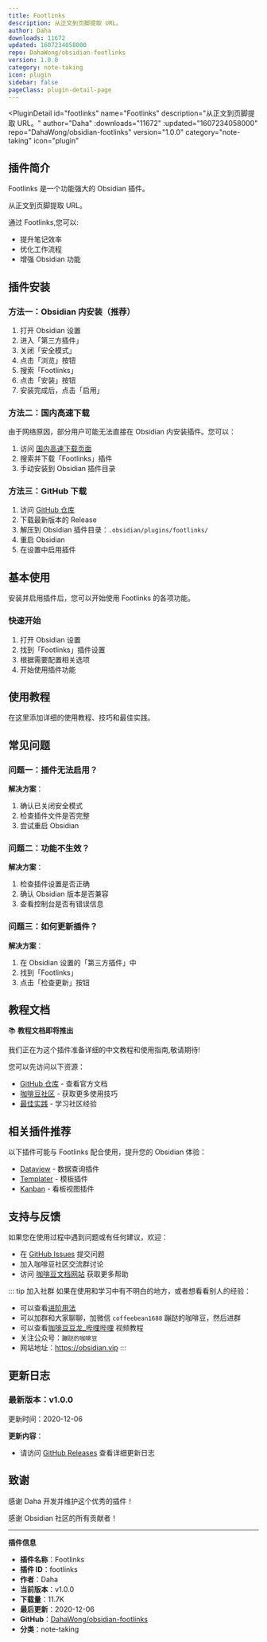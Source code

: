 ```yaml
---
title: Footlinks
description: 从正文到页脚提取 URL。
author: Daha
downloads: 11672
updated: 1607234058000
repo: DahaWong/obsidian-footlinks
version: 1.0.0
category: note-taking
icon: plugin
sidebar: false
pageClass: plugin-detail-page
---
```


<PluginDetail
  id="footlinks"
  name="Footlinks"
  description="从正文到页脚提取 URL。"
  author="Daha"
  :downloads="11672"
  :updated="1607234058000"
  repo="DahaWong/obsidian-footlinks"
  version="1.0.0"
  category="note-taking"
  icon="plugin"
>

<!-- AUTO_GENERATED_START -->
## 插件简介

Footlinks 是一个功能强大的 Obsidian 插件。

从正文到页脚提取 URL。

通过 Footlinks,您可以:

- 提升笔记效率
- 优化工作流程
- 增强 Obsidian 功能

<!-- AUTO_GENERATED_END -->

<!-- AUTO_GENERATED_START -->
## 插件安装

### 方法一：Obsidian 内安装（推荐）

1. 打开 Obsidian 设置
2. 进入「第三方插件」
3. 关闭「安全模式」
4. 点击「浏览」按钮
5. 搜索「Footlinks」
6. 点击「安装」按钮
7. 安装完成后，点击「启用」

### 方法二：国内高速下载

由于网络原因，部分用户可能无法直接在 Obsidian 内安装插件。您可以：

1. 访问 [国内高速下载页面](/zh/documentation/obsidian-plugins-download.html)
2. 搜索并下载「Footlinks」插件
3. 手动安装到 Obsidian 插件目录

### 方法三：GitHub 下载

1. 访问 [GitHub 仓库](https://github.com/DahaWong/obsidian-footlinks)
2. 下载最新版本的 Release
3. 解压到 Obsidian 插件目录：`.obsidian/plugins/footlinks/`
4. 重启 Obsidian
5. 在设置中启用插件

## 基本使用

安装并启用插件后，您可以开始使用 Footlinks 的各项功能。

### 快速开始

1. 打开 Obsidian 设置
2. 找到「Footlinks」插件设置
3. 根据需要配置相关选项
4. 开始使用插件功能

<!-- AUTO_GENERATED_END -->

<!-- CUSTOM_CONTENT_START:tutorial -->
## 使用教程

在这里添加详细的使用教程、技巧和最佳实践。

<!-- CUSTOM_CONTENT_END:tutorial -->

<!-- SHARED_CONTENT_START -->
## 常见问题

### 问题一：插件无法启用？

**解决方案**：
1. 确认已关闭安全模式
2. 检查插件文件是否完整
3. 尝试重启 Obsidian

### 问题二：功能不生效？

**解决方案**：
1. 检查插件设置是否正确
2. 确认 Obsidian 版本是否兼容
3. 查看控制台是否有错误信息

### 问题三：如何更新插件？

**解决方案**：
1. 在 Obsidian 设置的「第三方插件」中
2. 找到「Footlinks」
3. 点击「检查更新」按钮

## 教程文档

📚 **教程文档即将推出**

我们正在为这个插件准备详细的中文教程和使用指南,敬请期待!

您可以先访问以下资源：
- [GitHub 仓库](https://github.com/DahaWong/obsidian-footlinks) - 查看官方文档
- [咖啡豆社区](/zh/bases/) - 获取更多使用技巧
- [最佳实践](/zh/best-practices/) - 学习社区经验

## 相关插件推荐

以下插件可能与 Footlinks 配合使用，提升您的 Obsidian 体验：

- [Dataview](/zh/plugins/dataview.html) - 数据查询插件
- [Templater](/zh/plugins/templater-obsidian.html) - 模板插件
- [Kanban](/zh/plugins/obsidian-kanban.html) - 看板视图插件

## 支持与反馈

如果您在使用过程中遇到问题或有任何建议，欢迎：

- 在 [GitHub Issues](https://github.com/DahaWong/obsidian-footlinks/issues) 提交问题
- 加入咖啡豆社区交流群讨论
- 访问 [咖啡豆文档网站](https://obsidian.vip) 获取更多帮助

::: tip 加入社群
如果在使用和学习中有不明白的地方，或者想看看别人的经验：
- 可以查看[进阶用法](/zh/advanced)
- 可以加群和大家聊聊，加微信 `coffeebean1688` 蹦跶的咖啡豆，然后进群
- 可以查看[咖啡豆豆龙_哔哩哔哩](https://space.bilibili.com/618777356) 视频教程
- 关注公众号：`蹦跶的咖啡豆`
- 网站地址：https://obsidian.vip
:::
<!-- SHARED_CONTENT_END -->

<!-- AUTO_GENERATED_START -->
## 更新日志

### 最新版本：v1.0.0

更新时间：2020-12-06

**更新内容**：
- 请访问 [GitHub Releases](https://github.com/DahaWong/obsidian-footlinks/releases) 查看详细更新日志

## 致谢

感谢 Daha 开发并维护这个优秀的插件！

感谢 Obsidian 社区的所有贡献者！

---

**插件信息**
- **插件名称**：Footlinks
- **插件 ID**：footlinks
- **作者**：Daha
- **当前版本**：v1.0.0
- **下载量**：11.7K
- **最后更新**：2020-12-06
- **GitHub**：[DahaWong/obsidian-footlinks](https://github.com/DahaWong/obsidian-footlinks)
- **分类**：note-taking
<!-- AUTO_GENERATED_END -->

</PluginDetail>

